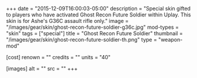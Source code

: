 +++
date = "2015-12-09T16:00:03-05:00"
description = "Special skin gifted to players who have activated Ghost Recon Future Soldier within Uplay. This skin is for Ashe's G36C assault rifle only."
image = "/images/gear/skin/ghost-recon-future-soldier-g36c.jpg"
mod-types = "skin"
tags = ["special"]
title = "Ghost Recon Future Soldier"
thumbnail = "/images/gear/skin/ghost-recon-future-soldier-th.png"
type = "weapon-mod"

[cost]
  renown = ""
  credits = ""
  units = "40"

[images]
  alt = ""
  src = ""
+++
